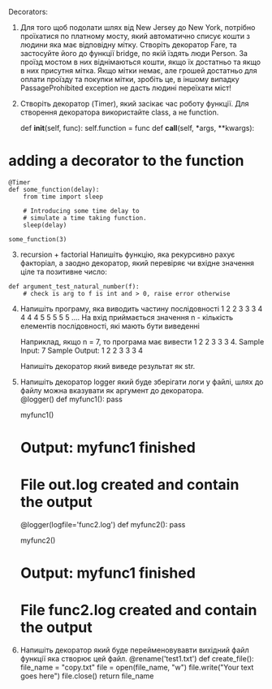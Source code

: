Decorators:

1. Для того щоб подолати шлях від New Jersey до New York, потрібно проїхатися по платному мосту, 
   який автоматично списує кошти з людини яка має відповідну мітку. Створіть декоратор Fare, та 
   застосуйте його до функції bridge, по якій їздять люди Person. За проїзд мостом в них віднімаються 
   кошти, якщо їх достатньо та якщо в них присутня мітка. Якщо мітки немає, але грошей достатньо для 
   оплати проїзду та покупки мітки, зробіть це, в іншому випадку PassageProhibited exception не дасть 
   людині переїхати міст!

2. Створіть декоратор (Timer), який засікає час роботу функції. 
   Для створення декоратора використайте class, а не function.
   
   def __init__(self, func): self.function = func
   def __call__(self, *args, **kwargs):

# adding a decorator to the function

```
@Timer
def some_function(delay): 
    from time import sleep 

    # Introducing some time delay to  
    # simulate a time taking function. 
    sleep(delay) 

some_function(3)
```

3. recursion + factorial Напишіть функцію, яка рекурсивно рахує факторіал, 
   а заодно декоратор, який перевіряє чи вхідне значення ціле та позитивне число:

```
def argument_test_natural_number(f):
    # check is arg to f is int and > 0, raise error otherwise
```

4. Напишіть програму, яка виводить частину послідовності 1 2 2 3 3 3 4 4 4 4 5 5 5 5 5 .... 
   На вхід приймається значення n - кількість елементів послідовності, які мають бути виведенні

    Наприклад, якщо n = 7, то програма має вивести 1 2 2 3 3 3 4. Sample Input:
    7 Sample Output:
    1 2 2 3 3 3 4
   
   Напишіть декоратор який виведе результат як str.

5. Напишіть декоратор logger який буде зберігати логи у файлі, шлях до файлу можна 
   вказувати як аргумент до декоратора.  
      @logger()
      def myfunc1():
          pass
   
      myfunc1()
   
      # Output: myfunc1 finished
      # File out.log created and contain the output
      
      @logger(logfile='func2.log')
      def myfunc2():
          pass
   
      myfunc2()
   
      # Output: myfunc1 finished
      # File func2.log created and contain the output

6. Напишіть декоратор який буде перейменовувавти вихідний файл функції яка створює цей файл.
    @rename('test1.txt')
    def create_file():
        file_name = "copy.txt"
        file = open(file_name, "w")
        file.write("Your text goes here")
        file.close()
        return file_name
